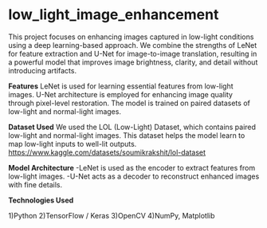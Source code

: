 # low_light_image_enhancement
This project focuses on enhancing images captured in low-light conditions using a deep learning-based approach. We combine the strengths of LeNet for feature extraction and U-Net for image-to-image translation, resulting in a powerful model that improves image brightness, clarity, and detail without introducing artifacts.

**Features**
LeNet is used for learning essential features from low-light images.
U-Net architecture is employed for enhancing image quality through pixel-level restoration.
The model is trained on paired datasets of low-light and normal-light images.

**Dataset Used**
We used the LOL (Low-Light) Dataset, which contains paired low-light and normal-light images.
This dataset helps the model learn to map low-light inputs to well-lit outputs.
https://www.kaggle.com/datasets/soumikrakshit/lol-dataset

**Model Architecture**
-LeNet is used as the encoder to extract features from low-light images.
-U-Net acts as a decoder to reconstruct enhanced images with fine details.

**Technologies Used**

1)Python
2)TensorFlow / Keras
3)OpenCV
4)NumPy, Matplotlib

